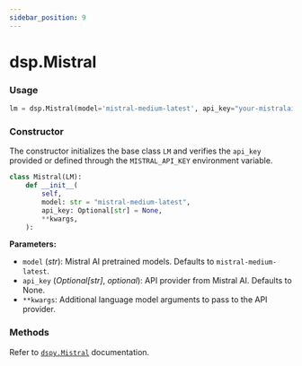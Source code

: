 ```yaml
---
sidebar_position: 9
---
```


# dsp.Mistral

### Usage

```python
lm = dsp.Mistral(model='mistral-medium-latest', api_key="your-mistralai-api-key")
```

### Constructor

The constructor initializes the base class `LM` and verifies the `api_key` provided or defined through the `MISTRAL_API_KEY` environment variable.

```python
class Mistral(LM):
    def __init__(
        self,
        model: str = "mistral-medium-latest",
        api_key: Optional[str] = None,
        **kwargs,
    ):
```

**Parameters:**
- `model` (_str_): Mistral AI pretrained models. Defaults to `mistral-medium-latest`.
- `api_key` (_Optional[str]_, _optional_): API provider from Mistral AI. Defaults to None.
- `**kwargs`: Additional language model arguments to pass to the API provider.

### Methods

Refer to [`dspy.Mistral`](api/language_model_clients/Mistral) documentation.
